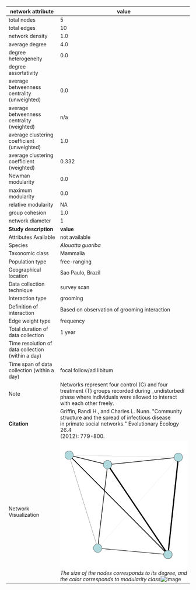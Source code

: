 network attribute|value
---|---
total nodes|5
total edges|10
network density|1.0
average degree|4.0
degree heterogeneity|0.0
degree assortativity|
average betweenness centrality (unweighted)|0.0
average betweenness centrality (weighted)|n/a
average clustering coefficient (unweighted)|1.0
average clustering coefficient (weighted)|0.332
Newman modularity|0.0
maximum modularity|0.0
relative modularity|NA
group cohesion|1.0
network diameter|1
**Study description**|**value**
Attributes Available|not available
Species|*Alouatta guariba*
Taxonomic class|Mammalia
Population type|free-ranging
Geographical location|Sao Paulo, Brazil
Data collection technique|survey scan
Interaction type|grooming
Definition of interaction|Based on observation of grooming interaction
Edge weight type|frequency
Total duration of data collection|1 year
Time resolution of data collection (within a day)|
Time span of data collection (within a day)|focal follow/ad libitum
Note|Networks represent four control (C)  and four treatment (T) groups recorded during _undisturbedî phase where individuals were allowed to interact with each other freely.
**Citation** | Griffin, Randi H., and Charles L. Nunn. "Community <br> structure and the spread of infectious disease <br> in primate social networks." Evolutionary Ecology 26.4 <br> (2012): 779-800.
Network Visualization | ![NetworkImage](/Networks/Visualizations/primate_griffin_2.png)*The size of the nodes corresponds to its degree, and the color corresponds to modularity class*![image](https://user-images.githubusercontent.com/43590961/138163626-5357c234-bc6c-4196-9638-e956b8a304c1.png)
